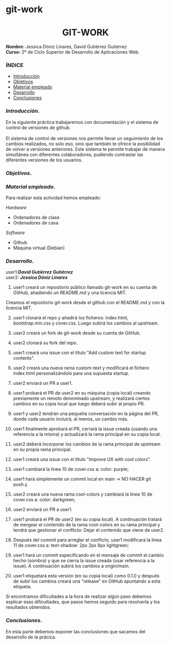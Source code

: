 # git-work

<center>

# GIT-WORK


</center>

***Nombre:*** Jessica Dóniz Linares, David Gutiérrez Gutiérrez </br>
***Curso:*** 2º de Ciclo Superior de Desarrollo de Aplicaciones Web.

### ÍNDICE

+ [Introducción](#id1)
+ [Objetivos](#id2)
+ [Material empleado](#id3)
+ [Desarrollo](#id4)
+ [Conclusiones](#id5)


### ***Introducción***. <a name="id1"></a>

En la siguiente práctica trabajaremos con documentación y el sistema de control de versiones de github. </br>
</br>El sistema de control de versiones nos permite llevar un seguimiento de los cambios realizados, no solo eso, sino que también te ofrece la posibilidad de volver a versiones anteriores. Este sistema te permite trabajar de manera simultánea con diferentes colaboradores, pudiendo contrastar las diferentes versiones de los usuarios.


### ***Objetivos***. <a name="id2"></a>



### ***Material empleado***. <a name="id3"></a>

Para realizar esta actividad hemos empleado:

*Hardware*
+ Ordenadores de clase
+ Ordenadores de casa

*Software*
+ Github
+ Máquina virtual (Debian)

### ***Desarrollo***. <a name="id4"></a>

user1:***David Gutiérrez Gutiérrez*** </br>
user2: ***Jessica Dóniz Linares***

1. user1 creará un repositorio público llamado git-work en su cuenta de GitHub, añadiendo un README.md y una licencia MIT.
   
Creamos el repositorio git-work desde el github con el README.md y con la licencia MIT.

2. user1 clonará el repo y añadirá los ficheros: index.html, bootstrap.min.css y cover.css. Luego subirá los cambios al upstream. 



3. user2 creará un fork de git-work desde su cuenta de GitHub.



4. user2 clonará su fork del repo.


5. user1 creará una issue con el título "Add custom text for startup contents".


6. user2 creará una nueva rama custom-text y modificará el fichero index.html personalizándolo para una supuesta startup.


   
8. user2 enviará un PR a user1.


   
10. user1 probará el PR de user2 en su máquina (copia local) creando previamente un remoto denominado upstream, y realizará ciertos cambios en su copia local que luego deberá subir al propio PR.



11. user1 y user2 tendrán una pequeña conversación en la página del PR, donde cada usuario incluirá, al menos, un cambio más.



12. user1 finalmente aprobará el PR, cerrará la issue creada (usando una referencia a la misma) y actualizará la rama principal en su copia local.



13. user2 deberá incorporar los cambios de la rama principal de upstream en su propia rama principal.



14. user1 creará una issue con el título "Improve UX with cool colors".



15. user1 cambiará la línea 10 de cover.css a: color: purple;



16. user1 hará simplemente un commit local en main → NO HACER git push.ç



17. user2 creará una nueva rama cool-colors y cambiará la línea 10 de cover.css a: color: darkgreen;



18. user2 enviará un PR a user1.



19. user1 probará el PR de user2 (en su copia local). A continuación tratará de mergear el contenido de la rama cool-colors en su rama principal y tendrá que gestionar el conflicto: Dejar el contenido que viene de user2.



20. Después del commit para arreglar el conflicto, user1 modificará la línea 11 de cover.css a: text-shadow: 2px 2px 8px lightgreen;



21. user1 hará un commit especificando en el mensaje de commit el cambio hecho (sombra) y que se cierra la issue creada (usar referencia a la issue). A continuación subirá los cambios a origin/main.



22. user1 etiquetará esta versión (en su copia local) como 0.1.0 y después de subir los cambios creará una "release" en GitHub apuntando a esta etiqueta.




Si encontramos dificultades a la hora de realizar algún paso debemos explicar esas dificultades, que pasos hemos seguido para resolverla y los resultados obtenidos.

### ***Conclusiones***. <a name="id5"></a>

En esta parte debemos exponer las conclusiones que sacamos del desarrollo de la prácica.
